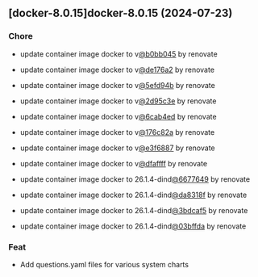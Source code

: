 

## [docker-8.0.15]docker-8.0.15 (2024-07-23)

### Chore



- update container image docker to v[@b0bb045](https://github.com/b0bb045) by renovate

- update container image docker to v[@de176a2](https://github.com/de176a2) by renovate

- update container image docker to v[@5efd94b](https://github.com/5efd94b) by renovate

- update container image docker to v[@2d95c3e](https://github.com/2d95c3e) by renovate

- update container image docker to v[@6cab4ed](https://github.com/6cab4ed) by renovate

- update container image docker to v[@176c82a](https://github.com/176c82a) by renovate

- update container image docker to v[@e3f6887](https://github.com/e3f6887) by renovate

- update container image docker to v[@dfaffff](https://github.com/dfaffff) by renovate

- update container image docker to 26.1.4-dind[@6677649](https://github.com/6677649) by renovate

- update container image docker to 26.1.4-dind[@da8318f](https://github.com/da8318f) by renovate

- update container image docker to 26.1.4-dind[@3bdcaf5](https://github.com/3bdcaf5) by renovate

- update container image docker to 26.1.4-dind[@03bffda](https://github.com/03bffda) by renovate

### Feat



- Add questions.yaml files for various system charts
